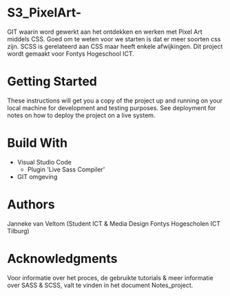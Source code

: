 # S3_PixelArt-
GIT waarin word gewerkt aan het ontdekken en werken met Pixel Art middels CSS. Goed om te weten voor we starten is dat er meer soorten css zijn. SCSS is gerelateerd aan CSS maar heeft enkele afwijkingen. Dit project wordt gemaakt voor Fontys Hogeschool ICT.

# Getting Started
These instructions will get you a copy of the project up and running on your local machine for development and testing purposes. See deployment for notes on how to deploy the project on a live system.

# Build With
- Visual Studio Code
    * Plugin 'Live Sass Compiler'
- GIT omgeving

# Authors
Janneke van Veltom
(Student ICT & Media Design Fontys Hogescholen ICT Tilburg)

# Acknowledgments
Voor informatie over het proces, de gebruikte tutorials & meer informatie over SASS & SCSS, valt te vinden in het document Notes_project.